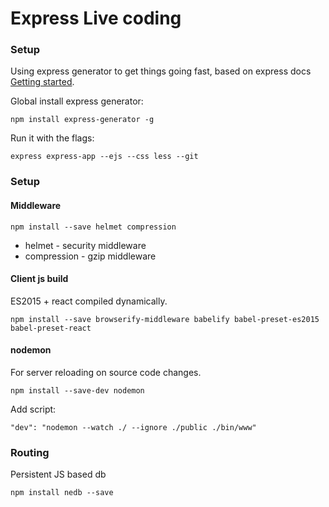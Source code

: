 # Express Live coding 

### Setup

Using express generator to get things going fast, based on express docs [Getting started](http://expressjs.com/en/starter/generator.html).

Global install express generator:
```
npm install express-generator -g
```
Run it with the flags:
```
express express-app --ejs --css less --git
```

### Setup

#### Middleware
```
npm install --save helmet compression
```
- helmet - security middleware
- compression - gzip middleware

#### Client js build
ES2015 + react compiled dynamically.
```
npm install --save browserify-middleware babelify babel-preset-es2015 babel-preset-react
```
#### nodemon
For server reloading on source code changes.
```
npm install --save-dev nodemon
```
Add script:
```
"dev": "nodemon --watch ./ --ignore ./public ./bin/www"
```

### Routing
Persistent JS based db 
```
npm install nedb --save
```